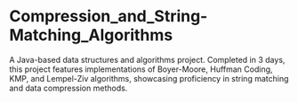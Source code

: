 # Compression_and_String-Matching_Algorithms
A Java-based data structures and algorithms project. Completed in 3 days, this project features implementations of Boyer-Moore, Huffman Coding, KMP, and Lempel-Ziv algorithms, showcasing proficiency in string matching and data compression methods.
